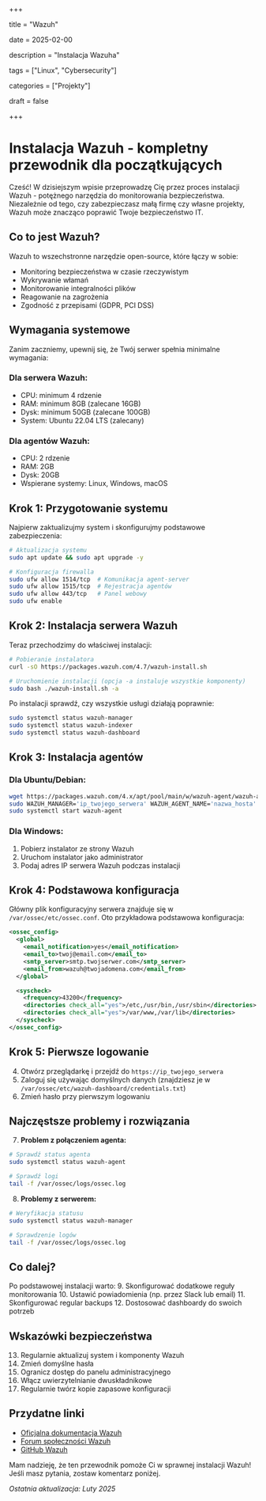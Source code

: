 +++

title = "Wazuh"

date = 2025-02-00

description = "Instalacja Wazuha"

tags = ["Linux", "Cybersecurity"]

categories = ["Projekty"]

draft = false

+++
# Instalacja Wazuh - kompletny przewodnik dla początkujących

Cześć! W dzisiejszym wpisie przeprowadzę Cię przez proces instalacji Wazuh - potężnego narzędzia do monitorowania bezpieczeństwa. Niezależnie od tego, czy zabezpieczasz małą firmę czy własne projekty, Wazuh może znacząco poprawić Twoje bezpieczeństwo IT.

## Co to jest Wazuh?

Wazuh to wszechstronne narzędzie open-source, które łączy w sobie:
- Monitoring bezpieczeństwa w czasie rzeczywistym
- Wykrywanie włamań
- Monitorowanie integralności plików
- Reagowanie na zagrożenia
- Zgodność z przepisami (GDPR, PCI DSS)

## Wymagania systemowe

Zanim zaczniemy, upewnij się, że Twój serwer spełnia minimalne wymagania:

### Dla serwera Wazuh:
- CPU: minimum 4 rdzenie
- RAM: minimum 8GB (zalecane 16GB)
- Dysk: minimum 50GB (zalecane 100GB)
- System: Ubuntu 22.04 LTS (zalecany)

### Dla agentów Wazuh:
- CPU: 2 rdzenie
- RAM: 2GB
- Dysk: 20GB
- Wspierane systemy: Linux, Windows, macOS

## Krok 1: Przygotowanie systemu

Najpierw zaktualizujmy system i skonfigurujmy podstawowe zabezpieczenia:

```bash
# Aktualizacja systemu
sudo apt update && sudo apt upgrade -y

# Konfiguracja firewalla
sudo ufw allow 1514/tcp  # Komunikacja agent-server
sudo ufw allow 1515/tcp  # Rejestracja agentów
sudo ufw allow 443/tcp   # Panel webowy
sudo ufw enable
```

## Krok 2: Instalacja serwera Wazuh

Teraz przechodzimy do właściwej instalacji:

```bash
# Pobieranie instalatora
curl -sO https://packages.wazuh.com/4.7/wazuh-install.sh

# Uruchomienie instalacji (opcja -a instaluje wszystkie komponenty)
sudo bash ./wazuh-install.sh -a
```

Po instalacji sprawdź, czy wszystkie usługi działają poprawnie:

```bash
sudo systemctl status wazuh-manager
sudo systemctl status wazuh-indexer
sudo systemctl status wazuh-dashboard
```

## Krok 3: Instalacja agentów

### Dla Ubuntu/Debian:
```bash
wget https://packages.wazuh.com/4.x/apt/pool/main/w/wazuh-agent/wazuh-agent_4.7.5-1_amd64.deb
sudo WAZUH_MANAGER='ip_twojego_serwera' WAZUH_AGENT_NAME='nazwa_hosta' dpkg -i ./wazuh-agent_4.7.5-1_amd64.deb
sudo systemctl start wazuh-agent
```

### Dla Windows:
1. Pobierz instalator ze strony Wazuh
2. Uruchom instalator jako administrator
3. Podaj adres IP serwera Wazuh podczas instalacji

## Krok 4: Podstawowa konfiguracja

Główny plik konfiguracyjny serwera znajduje się w `/var/ossec/etc/ossec.conf`. Oto przykładowa podstawowa konfiguracja:

```xml
<ossec_config>
  <global>
    <email_notification>yes</email_notification>
    <email_to>twoj@email.com</email_to>
    <smtp_server>smtp.twojserwer.com</smtp_server>
    <email_from>wazuh@twojadomena.com</email_from>
  </global>

  <syscheck>
    <frequency>43200</frequency>
    <directories check_all="yes">/etc,/usr/bin,/usr/sbin</directories>
    <directories check_all="yes">/var/www,/var/lib</directories>
  </syscheck>
</ossec_config>
```

## Krok 5: Pierwsze logowanie

4. Otwórz przeglądarkę i przejdź do `https://ip_twojego_serwera`
5. Zaloguj się używając domyślnych danych (znajdziesz je w `/var/ossec/etc/wazuh-dashboard/credentials.txt`)
6. Zmień hasło przy pierwszym logowaniu

## Najczęstsze problemy i rozwiązania

7. **Problem z połączeniem agenta:**
```bash
# Sprawdź status agenta
sudo systemctl status wazuh-agent

# Sprawdź logi
tail -f /var/ossec/logs/ossec.log
```

8. **Problemy z serwerem:**
```bash
# Weryfikacja statusu
sudo systemctl status wazuh-manager

# Sprawdzenie logów
tail -f /var/ossec/logs/ossec.log
```

## Co dalej?

Po podstawowej instalacji warto:
9. Skonfigurować dodatkowe reguły monitorowania
10. Ustawić powiadomienia (np. przez Slack lub email)
11. Skonfigurować regular backups
12. Dostosować dashboardy do swoich potrzeb

## Wskazówki bezpieczeństwa

13. Regularnie aktualizuj system i komponenty Wazuh
14. Zmień domyślne hasła
15. Ogranicz dostęp do panelu administracyjnego
16. Włącz uwierzytelnianie dwuskładnikowe
17. Regularnie twórz kopie zapasowe konfiguracji

## Przydatne linki

- [Oficjalna dokumentacja Wazuh](https://documentation.wazuh.com)
- [Forum społeczności Wazuh](https://groups.google.com/g/wazuh)
- [GitHub Wazuh](https://github.com/wazuh/wazuh)

Mam nadzieję, że ten przewodnik pomoże Ci w sprawnej instalacji Wazuh! Jeśli masz pytania, zostaw komentarz poniżej.

*Ostatnia aktualizacja: Luty 2025*